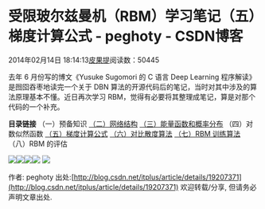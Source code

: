 
# 受限玻尔兹曼机（RBM）学习笔记（五）梯度计算公式 - peghoty - CSDN博客


2014年02月14日 18:14:13[皮果提](https://me.csdn.net/peghoty)阅读数：50445



去年 6 月份写的博文《Yusuke Sugomori 的 C 语言 Deep Learning 程序解读》是囫囵吞枣地读完一个关于 DBN 算法的开源代码后的笔记，当时对其中涉及的算法原理基本不懂。近日再次学习 RBM，觉得有必要将其整理成笔记，算是对那个代码的一个补充。


**目录链接**
（一）预备知识
[（二）网络结构](http://blog.csdn.net/itplus/article/details/19168967)
[（三）能量函数和概率分布](http://blog.csdn.net/itplus/article/details/19168989)
（四）对数似然函数
[（五）梯度计算公式](http://blog.csdn.net/itplus/article/details/19207371)
[（六）对比散度算法](http://blog.csdn.net/itplus/article/details/19408143)
[（七）RBM 训练算法](http://blog.csdn.net/itplus/article/details/19408701)
（八）RBM 的评估

![](https://img-blog.csdn.net/20140214180006531)![](https://img-blog.csdn.net/20140214180015046)![](https://img-blog.csdn.net/20140214180023156)![](https://img-blog.csdn.net/20140214182009515)
![](https://img-blog.csdn.net/20140218225224828)


作者: peghoty
出处:[http://blog.csdn.net/itplus/article/details/19207371](http://blog.csdn.net/itplus/article/details/19207371)
欢迎转载/分享, 但请务必声明文章出处.


